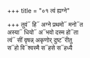 +++
title = "०१ त्वं ह्यग्ने"

+++
तुवं᳓ हि᳓ अग्ने प्रथमो᳓ मनो᳓त  
अस्या᳓ धियो᳓ अ᳓भवो दस्म हो᳓ता  
त्वं᳓ सीं वृषन्न् अकृणोर् दुष्ट᳓रीतु  
स᳓हो वि᳓श्वस्मै स᳓हसे स᳓हध्यै
